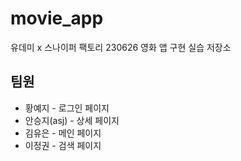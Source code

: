 # movie_app
유데미 x 스나이퍼 팩토리 230626 영화 앱 구현 실습 저장소

## 팀원
- 황예지 - 로그인 페이지
- 안승지(asj) - 상세 페이지
- 김유은 - 메인 페이지
- 이정권 - 검색 페이지
